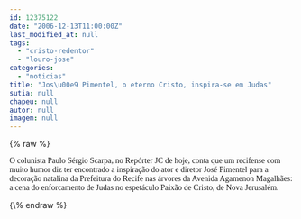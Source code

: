 ```yaml
---
id: 12375122
date: "2006-12-13T11:00:00Z"
last_modified_at: null
tags:
  - "cristo-redentor"
  - "louro-jose"
categories:
  - "noticias"
title: "Jos\u00e9 Pimentel, o eterno Cristo, inspira-se em Judas"
sutia: null
chapeu: null
autor: null
imagem: null
---
```

{\% raw %}
<p><P><FONT face=Verdana>O colunista Paulo Sérgio Scarpa, no Repórter JC de hoje, conta que um recifense com muito humor diz ter encontrado a inspiração do ator e diretor José Pimentel para a decoração natalina da Prefeitura do Recife nas árvores da Avenida Agamenon Magalhães: a cena do enforcamento de Judas no espetáculo Paixão de Cristo, de Nova Jerusalém.</FONT></P> </p>
{\% endraw %}